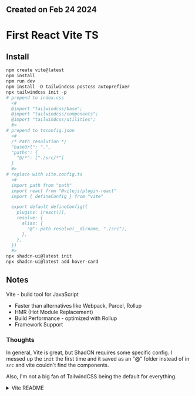## Created on Feb 24 2024

# First React Vite TS

## Install
```powershell
npm create vite@latest
npm install
npm run dev
npm install -D tailwindcss postcss autoprefixer
npx tailwindcss init -p
# prepend to index.css
  <#
  @import "tailwindcss/base";
  @import "tailwindcss/components";
  @import "tailwindcss/utilities";
  #>
# prepend to tsconfig.json
  <#
  /* Path resolution */
  "baseUrl": ".",
  "paths": {
    "@/*": ["./src/*"]
  }
  #>
# replace with vite.config.ts
  <#
  import path from "path"
  import react from "@vitejs/plugin-react"
  import { defineConfig } from "vite"

  export default defineConfig({
    plugins: [react()],
    resolve: {
      alias: {
        "@": path.resolve(__dirname, "./src"),
      },
    },
  })
  #>
npx shadcn-ui@latest init
npx shadcn-ui@latest add hover-card
```

## Notes
Vite - build tool for JavaScript
- Faster than alternatives like Webpack, Parcel, Rollup
- HMR (Hot Module Replacement)
- Build Performance - optimized with Rollup
- Framework Support

### Thoughts
In general, Vite is great, but ShadCN requires some specific config. I messed up the `init` the first time and it saved as an "@" folder instead of in `src` and vite couldn't find the components.

Also, I'm not a big fan of TailwindCSS being the default for everything.


<details>
<summary>Vite README</summary>

# React + TypeScript + Vite

This template provides a minimal setup to get React working in Vite with HMR and some ESLint rules.

Currently, two official plugins are available:

- [@vitejs/plugin-react](https://github.com/vitejs/vite-plugin-react/blob/main/packages/plugin-react/README.md) uses [Babel](https://babeljs.io/) for Fast Refresh
- [@vitejs/plugin-react-swc](https://github.com/vitejs/vite-plugin-react-swc) uses [SWC](https://swc.rs/) for Fast Refresh

## Expanding the ESLint configuration

If you are developing a production application, we recommend updating the configuration to enable type aware lint rules:

- Configure the top-level `parserOptions` property like this:

```js
export default {
  // other rules...
  parserOptions: {
    ecmaVersion: 'latest',
    sourceType: 'module',
    project: ['./tsconfig.json', './tsconfig.node.json'],
    tsconfigRootDir: __dirname,
  },
}
```

- Replace `plugin:@typescript-eslint/recommended` to `plugin:@typescript-eslint/recommended-type-checked` or `plugin:@typescript-eslint/strict-type-checked`
- Optionally add `plugin:@typescript-eslint/stylistic-type-checked`
- Install [eslint-plugin-react](https://github.com/jsx-eslint/eslint-plugin-react) and add `plugin:react/recommended` & `plugin:react/jsx-runtime` to the `extends` list

</details>